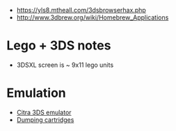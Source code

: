 - <https://yls8.mtheall.com/3dsbrowserhax.php>
- <http://www.3dbrew.org/wiki/Homebrew_Applications>

# Lego + 3DS notes

- 3DSXL screen is ~ 9x11 lego units

# Emulation

- [Citra 3DS emulator](https://citra-emu.org)
- [Dumping cartridges](https://citra-emu.org/wiki/dumping-game-cartridges/)
